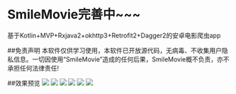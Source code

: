 # SmileMovie完善中~~~

基于Kotlin+MVP+Rxjava2+okhttp3+Retrofit2+Dagger2的安卓电影爬虫app


##免责声明 
本软件仅供学习使用，本软件已开放源代码，无病毒、不收集用户隐私信息。一切因使用“SmileMovie”造成的任何后果，SmileMovie概不负责，亦不承担任何法律责任! 

##效果预览
![](https://github.com/huanhan/SmileMovie/blob/master/1.jpg)
![](https://github.com/huanhan/SmileMovie/blob/master/2.jpg)
![](https://github.com/huanhan/SmileMovie/blob/master/3.jpg)
![](https://github.com/huanhan/SmileMovie/blob/master/4.jpg)
![](https://github.com/huanhan/SmileMovie/blob/master/5.jpg)
![](https://github.com/huanhan/SmileMovie/blob/master/6.jpg)
